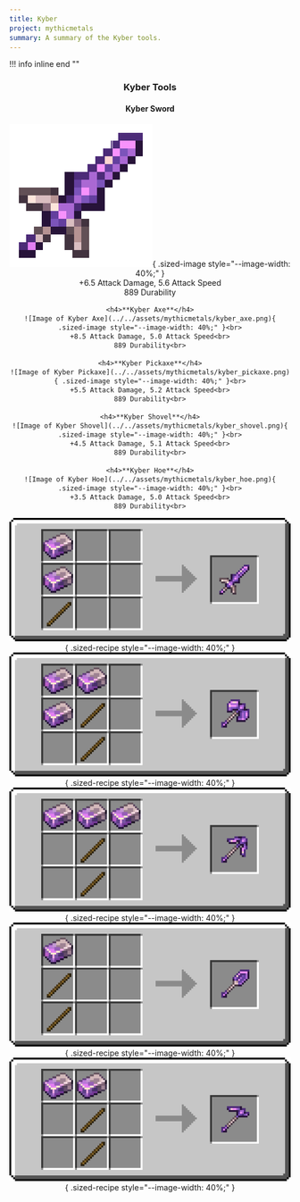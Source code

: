 ```yaml
---
title: Kyber
project: mythicmetals
summary: A summary of the Kyber tools.
---
```


!!! info inline end ""
    <center class=tooltip>
    <h3>**Kyber Tools**</h3>
    <h4>**Kyber Sword**</h4>
    ![Image of Kyber Sword](../../assets/mythicmetals/kyber_sword.png){ .sized-image style="--image-width: 40%;" }<br>
    +6.5 Attack Damage, 5.6 Attack Speed<br>
    889 Durability<br>

    <h4>**Kyber Axe**</h4>
    ![Image of Kyber Axe](../../assets/mythicmetals/kyber_axe.png){ .sized-image style="--image-width: 40%;" }<br>
    +8.5 Attack Damage, 5.0 Attack Speed<br>
    889 Durability<br>

    <h4>**Kyber Pickaxe**</h4>
    ![Image of Kyber Pickaxe](../../assets/mythicmetals/kyber_pickaxe.png){ .sized-image style="--image-width: 40%;" }<br>
    +5.5 Attack Damage, 5.2 Attack Speed<br>
    889 Durability<br>

    <h4>**Kyber Shovel**</h4>
    ![Image of Kyber Shovel](../../assets/mythicmetals/kyber_shovel.png){ .sized-image style="--image-width: 40%;" }<br>
    +4.5 Attack Damage, 5.1 Attack Speed<br>
    889 Durability<br>

    <h4>**Kyber Hoe**</h4>
    ![Image of Kyber Hoe](../../assets/mythicmetals/kyber_hoe.png){ .sized-image style="--image-width: 40%;" }<br>
    +3.5 Attack Damage, 5.0 Attack Speed<br>
    889 Durability<br>

![Image of the recipe for Kyber Sword](../../assets/mythicmetals/recipes/tools/kyber_sword.png){ .sized-recipe style="--image-width: 40%;" }<br>
![Image of the recipe for Kyber Axe](../../assets/mythicmetals/recipes/tools/kyber_axe.png){ .sized-recipe style="--image-width: 40%;" }<br>
![Image of the recipe for Kyber Pickaxe](../../assets/mythicmetals/recipes/tools/kyber_pickaxe.png){ .sized-recipe style="--image-width: 40%;" }<br>
![Image of the recipe for Kyber Shovel](../../assets/mythicmetals/recipes/tools/kyber_shovel.png){ .sized-recipe style="--image-width: 40%;" }<br>
![Image of the recipe for Kyber Hoe](../../assets/mythicmetals/recipes/tools/kyber_hoe.png){ .sized-recipe style="--image-width: 40%;" }<br>
